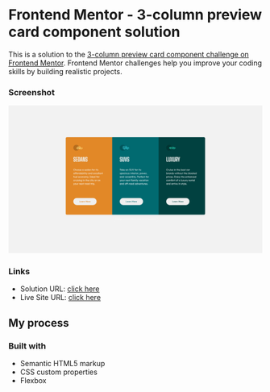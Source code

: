 # Frontend Mentor - 3-column preview card component solution

This is a solution to the [3-column preview card component challenge on Frontend Mentor](https://www.frontendmentor.io/challenges/3column-preview-card-component-pH92eAR2-). Frontend Mentor challenges help you improve your coding skills by building realistic projects. 


### Screenshot

![Desktop screenshot](./design/desktop-design.jpeg)



### Links

- Solution URL: [click here](https://github.com/antonistarzynski/3-column-preview-card-component)
- Live Site URL: [click here](https://antonistarzynski.github.io/3-column-preview-card-component/)

## My process

### Built with

- Semantic HTML5 markup
- CSS custom properties
- Flexbox





